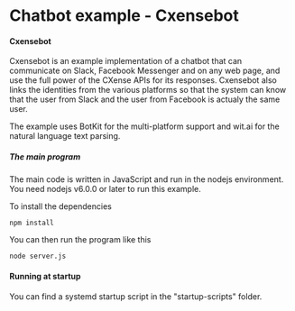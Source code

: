 
# Chatbot example - Cxensebot
#### Cxensebot

Cxensebot is an example implementation of a chatbot that can communicate on Slack, Facebook Messenger and on any web page, and use the full power of the CXense APIs for its responses.
Cxensebot also links the identities from the various platforms so that the system can know that the user from Slack and the user from Facebook is actualy the same user.

The example uses BotKit for the multi-platform support and wit.ai for the natural language text parsing.


##### The main program 

The main code is written in JavaScript and run in the nodejs environment.
You need nodejs v6.0.0 or later to run this example.

To install the dependencies
~~~~
npm install
~~~~

You can then run the program like this
~~~~
node server.js
~~~~


#### Running at startup

You can find a systemd startup script in the "startup-scripts" folder.
